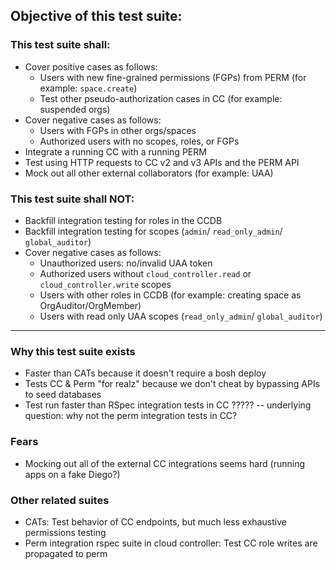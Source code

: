 ## Objective of this test suite:

### This test suite shall:
- Cover positive cases as follows:
  - Users with new fine-grained permissions (FGPs) from PERM (for example: `space.create`)
  - Test other pseudo-authorization cases in CC (for example: suspended orgs)
- Cover negative cases as follows:
  - Users with FGPs in other orgs/spaces
  - Authorized users with no scopes, roles, or FGPs
- Integrate a running CC with a running PERM
- Test using HTTP requests to CC v2 and v3 APIs and the PERM API
- Mock out all other external collaborators (for example: UAA)

### This test suite shall NOT:
- Backfill integration testing for roles in the CCDB
- Backfill integration testing for scopes (`admin`/ `read_only_admin`/ `global_auditor`)
- Cover negative cases as follows:
  - Unauthorized users: no/invalid UAA token
  - Authorized users without `cloud_controller.read` or `cloud_controller.write` scopes
  - Users with other roles in CCDB (for example: creating space as OrgAuditor/OrgMember)
  - Users with read only UAA scopes (`read_only_admin`/ `global_auditor`)

--- 

### Why this test suite exists
- Faster than CATs because it doesn't require a bosh deploy
- Tests CC & Perm "for realz" because we don't cheat by bypassing APIs to seed databases
- Test run faster than RSpec integration tests in CC ????? -- underlying question: why not the perm integration tests in CC?


### Fears
- Mocking out all of the external CC integrations seems hard (running apps on a fake Diego?) 


### Other related suites
- CATs: Test behavior of CC endpoints, but much less exhaustive permissions testing
- Perm integration rspec suite in cloud controller: Test CC role writes are propagated to perm
